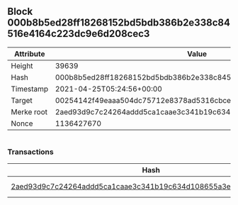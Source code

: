 ## Block 000b8b5ed28ff18268152bd5bdb386b2e338c84516e4164c223dc9e6d208cec3

Attribute | Value
--- | ---
Height | 39639
Hash | 000b8b5ed28ff18268152bd5bdb386b2e338c84516e4164c223dc9e6d208cec3
Timestamp | 2021-04-25T05:24:56+00:00
Target | 00254142f49eaaa504dc75712e8378ad5316cbcead634704b3734b6271167cc4
Merke root | 2aed93d9c7c24264addd5ca1caae3c341b19c634d108655a3e76de38e5f43ed1
Nonce | 1136427670

```

```

### Transactions

Hash | Amount
--- | ---
[2aed93d9c7c24264addd5ca1caae3c341b19c634d108655a3e76de38e5f43ed1](2aed93d9c7c24264addd5ca1caae3c341b19c634d108655a3e76de38e5f43ed1.md) | 10.00000000 SKEPTI 
